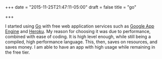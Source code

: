+++
date = "2015-11-25T21:47:11-05:00"
draft = false
title = "go"

+++

I started using [Go](https://golang.org/) with free web application services such as [Google App Engine](https://cloud.google.com/appengine/) and [Heroku](https://www.heroku.com/). My reason for choosing it was due to performance, combined with ease of coding. It is high level enough, while still being a compiled, high performance language. This, then, saves on resources, and saves money. I am able to have an app with high usage while remaining in the free tier.
